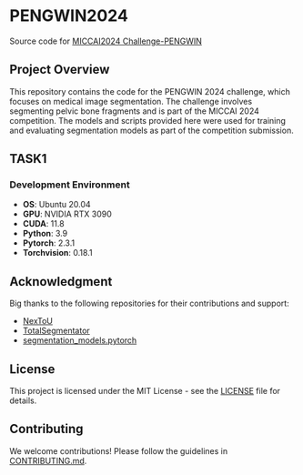 # PENGWIN2024

Source code for [MICCAI2024 Challenge-PENGWIN](https://pengwin.grand-challenge.org/)

## Project Overview
This repository contains the code for the PENGWIN 2024 challenge, which focuses on medical image segmentation. The challenge involves segmenting pelvic bone fragments and is part of the MICCAI 2024 competition. The models and scripts provided here were used for training and evaluating segmentation models as part of the competition submission.

## TASK1

### Development Environment
- **OS**: Ubuntu 20.04
- **GPU**: NVIDIA RTX 3090
- **CUDA**: 11.8
- **Python**: 3.9
- **Pytorch**: 2.3.1
- **Torchvision**: 0.18.1

## Acknowledgment
Big thanks to the following repositories for their contributions and support:
- [NexToU](https://github.com/PengchengShi1220/NexToU)
- [TotalSegmentator](https://github.com/wasserth/TotalSegmentator)
- [segmentation_models.pytorch](https://github.com/qubvel-org/segmentation_models.pytorch)

## License
This project is licensed under the MIT License - see the [LICENSE](LICENSE) file for details.

## Contributing
We welcome contributions! Please follow the guidelines in [CONTRIBUTING.md](CONTRIBUTING.md).
